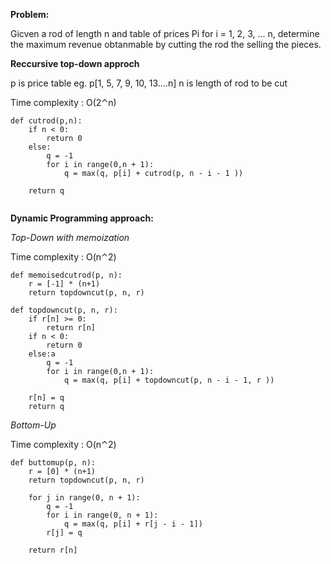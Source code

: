  **Problem:**

Gicven a rod of length n and  table of prices Pi for i = 1, 2, 3, ... n, determine the maximum revenue obtanmable by cutting the rod the selling the pieces.

**Reccursive top-down approch**

p is price table eg. p[1, 5, 7, 9, 10, 13....n]
n is length of rod to be cut

Time complexity : O(2⌃n)
```
def cutrod(p,n):
	if n < 0:
		return 0
	else:
		q = -1
		for i in range(0,n + 1):
			q = max(q, p[i] + cutrod(p, n - i - 1 ))

	return q


```
**Dynamic Programming approach:**

*Top-Down with memoization*

Time complexity : O(n⌃2)

```
def memoisedcutrod(p, n):
	r = [-1] * (n+1)
	return topdowncut(p, n, r)

def topdowncut(p, n, r):
	if r[n] >= 0:
		return r[n]
	if n < 0:
		return 0
	else:a
		q = -1
		for i in range(0,n + 1):
			q = max(q, p[i] + topdowncut(p, n - i - 1, r ))

	r[n] = q
	return q

```

*Bottom-Up*

Time complexity : O(n⌃2)

```
def buttomup(p, n):
	r = [0] * (n+1)
	return topdowncut(p, n, r)

	for j in range(0, n + 1):
		q = -1
		for i in range(0, n + 1):
			q = max(q, p[i] + r[j - i - 1])
		r[j] = q

	return r[n]

```
